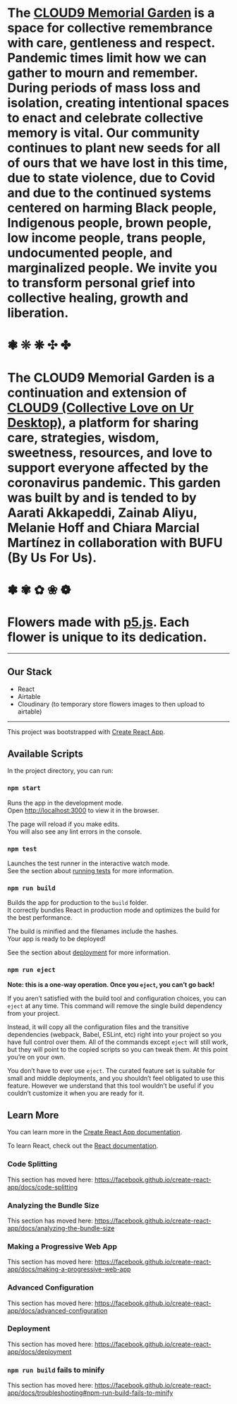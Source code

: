 
# The [CLOUD9 Memorial Garden](https://cloud9.garden) is a space for collective remembrance with care, gentleness and respect. Pandemic times limit how we can gather to mourn and remember. During periods of mass loss and isolation, creating intentional spaces to enact and celebrate collective memory is vital. Our community continues to plant new seeds for all of ours that we have lost in this time, due to state violence, due to Covid and due to the continued systems centered on harming Black people, Indigenous people, brown people, low income people, trans people, undocumented people, and marginalized people. We invite you to transform personal grief into collective healing, growth and liberation.
# ❃ ❊ ❋ ✣ ✤
# The CLOUD9 Memorial Garden is a continuation and extension of [CLOUD9 (Collective Love on Ur Desktop)](https://cloud9.support), a platform for sharing care, strategies, wisdom, sweetness, resources, and love to support everyone affected by the coronavirus pandemic. This garden was built by and is tended to by Aarati Akkapeddi, Zainab Aliyu, Melanie Hoff and Chiara Marcial Martínez in collaboration with BUFU (By Us For Us).
# ✽ ✾ ✿ ❀ ❁
# Flowers made with [p5.js](https://p5js.org/). Each flower is unique to its dedication.  
----------------

## Our Stack
- React
- Airtable
- Cloudinary (to temporary store flowers images to then upload to airtable)






---------------
This project was bootstrapped with [Create React App](https://github.com/facebook/create-react-app).

## Available Scripts

In the project directory, you can run:

### `npm start`

Runs the app in the development mode.<br />
Open [http://localhost:3000](http://localhost:3000) to view it in the browser.

The page will reload if you make edits.<br />
You will also see any lint errors in the console.

### `npm test`

Launches the test runner in the interactive watch mode.<br />
See the section about [running tests](https://facebook.github.io/create-react-app/docs/running-tests) for more information.

### `npm run build`

Builds the app for production to the `build` folder.<br />
It correctly bundles React in production mode and optimizes the build for the best performance.

The build is minified and the filenames include the hashes.<br />
Your app is ready to be deployed!

See the section about [deployment](https://facebook.github.io/create-react-app/docs/deployment) for more information.

### `npm run eject`

**Note: this is a one-way operation. Once you `eject`, you can’t go back!**

If you aren’t satisfied with the build tool and configuration choices, you can `eject` at any time. This command will remove the single build dependency from your project.

Instead, it will copy all the configuration files and the transitive dependencies (webpack, Babel, ESLint, etc) right into your project so you have full control over them. All of the commands except `eject` will still work, but they will point to the copied scripts so you can tweak them. At this point you’re on your own.

You don’t have to ever use `eject`. The curated feature set is suitable for small and middle deployments, and you shouldn’t feel obligated to use this feature. However we understand that this tool wouldn’t be useful if you couldn’t customize it when you are ready for it.

## Learn More

You can learn more in the [Create React App documentation](https://facebook.github.io/create-react-app/docs/getting-started).

To learn React, check out the [React documentation](https://reactjs.org/).

### Code Splitting

This section has moved here: https://facebook.github.io/create-react-app/docs/code-splitting

### Analyzing the Bundle Size

This section has moved here: https://facebook.github.io/create-react-app/docs/analyzing-the-bundle-size

### Making a Progressive Web App

This section has moved here: https://facebook.github.io/create-react-app/docs/making-a-progressive-web-app

### Advanced Configuration

This section has moved here: https://facebook.github.io/create-react-app/docs/advanced-configuration

### Deployment

This section has moved here: https://facebook.github.io/create-react-app/docs/deployment

### `npm run build` fails to minify

This section has moved here: https://facebook.github.io/create-react-app/docs/troubleshooting#npm-run-build-fails-to-minify
